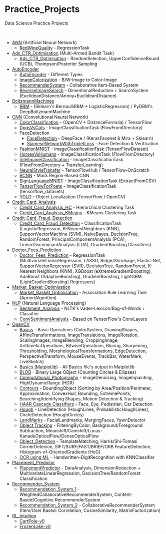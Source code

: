 # Practice_Projects
Data Science Practice Projects

<br/>

* [ANN](https://github.com/Rohit-Jain-2801/Practice_Projects/tree/master/ANN) (Artificial Neural Network)
  + [RedWineQuality](https://github.com/Rohit-Jain-2801/Practice_Projects/blob/master/ANN/RedWineQuality.ipynb) - RegressionTask
* [Ads_CTR_Optimisation](https://github.com/Rohit-Jain-2801/Practice_Projects/tree/master/Ads_CTR_Optimisation) (Multi-Armed Bandit Task)
  + [Ads_CTR_Optimisation](https://github.com/Rohit-Jain-2801/Practice_Projects/blob/master/Ads_CTR_Optimisation/Ads_CTR_Optimisation.ipynb) - RandomSelection, UpperConfidenceBound (UCB), Thompson/Posterior Sampling
* [AutoEncoder](https://github.com/Rohit-Jain-2801/Practice_Projects/tree/master/AutoEncoder)
  + [AutoEncoder](https://github.com/Rohit-Jain-2801/Practice_Projects/blob/master/AutoEncoder/AutoEncoder.ipynb) - Different Types
  + [ImageColorization](https://github.com/Rohit-Jain-2801/Practice_Projects/blob/master/AutoEncoder/ImageColorization.ipynb) - B/W-Image to Color-Image
  + [RecommenderSystem](https://github.com/Rohit-Jain-2801/Practice_Projects/blob/master/AutoEncoder/RecommenderSystem.ipynb) - Collaborative Item-Based System
  + [ReverseImageSearch](https://github.com/Rohit-Jain-2801/Practice_Projects/blob/master/AutoEncoder/ReverseImageSearch.ipynb) - DimentionalReduction + SearchSystem (EuclideanDistance/Annoy+EuclideanDistance)
* [BoltzmannMachines](https://github.com/Rohit-Jain-2801/Practice_Projects/tree/master/BoltzmannMachines)
  + [RBM](https://github.com/Rohit-Jain-2801/Practice_Projects/blob/master/BoltzmannMachines/RBM.ipynb) - (Sklearn's BernoulliRBM + LogisticRegression) / PyDBM's DeepBoltzmannMachine
* [CNN](https://github.com/Rohit-Jain-2801/Practice_Projects/tree/master/CNN) (Convolutional Neural Network)
  + [ColorClassification](https://github.com/Rohit-Jain-2801/Practice_Projects/blob/master/CNN/ColorClassification/ColorClassification.ipynb) - (OpenCV + DistanceFormula) / TensorFlow
  + [DogsVsCats](https://github.com/Rohit-Jain-2801/Practice_Projects/blob/master/CNN/DogsVsCats/DogsVsCats.ipynb) - ImageClassificationTask (FlowFromDirectory)
  + FaceDetection
    - [FaceDetection](https://github.com/Rohit-Jain-2801/Practice_Projects/blob/master/CNN/FaceDetection/FaceDetection.ipynb) - DeepFace / (KerasFacenet & Mira + Sklearn)
    - [SiameseNetworkWithTripletLoss](https://github.com/Rohit-Jain-2801/Practice_Projects/blob/master/CNN/FaceDetection/SiameseNetworkWithTripletLoss.ipynb) - Face Detection & Verification
  + [FashionMNIST](https://github.com/Rohit-Jain-2801/Practice_Projects/blob/master/CNN/FashionMNIST/FashionMNIST.ipynb) - ImageClassificationTask (TensorFlowDataset)
  + [HorsesVsHumans](https://github.com/Rohit-Jain-2801/Practice_Projects/blob/master/CNN/HorsesVsHumans/HorsesVsHumans.ipynb) - ImageClassificationTask (FlowFromDirectory)
  + [IntelImageClassification](https://github.com/Rohit-Jain-2801/Practice_Projects/blob/master/CNN/IntelImageClassification/IntelImageClassification.ipynb) - ImageClassificationTask (FlowFromDirectory + TransferLearning)
  + [NeuralStyleTransfer](https://github.com/Rohit-Jain-2801/Practice_Projects/blob/master/CNN/NeuralStyleTransfer/NeuralStyleTransfer.ipynb) - TensorFlowHub / TensorFlow-OnScratch
  + [RCNN](https://github.com/Rohit-Jain-2801/Practice_Projects/blob/master/CNN/RCNN/R_CNN.ipynb) - Mask Region-Based CNN
  + [SignLanguageMNIST](https://github.com/Rohit-Jain-2801/Practice_Projects/blob/master/CNN/SignLanguageMNIST/SignLanguageMNIST.ipynb) - ImageClassificationTask (ExtractFromCSV)
  + [TensorFlowForPoets](https://github.com/Rohit-Jain-2801/Practice_Projects/blob/master/CNN/TensorFlowForPoets/Flowers.ipynb) - ImageClassificationTask (tensorflow_datasets)
  + [YOLO](https://github.com/Rohit-Jain-2801/Practice_Projects/blob/master/CNN/YOLO/YOLO.ipynb) - Object Localization (TensorFlow / OpenCV)
* [Credit_Card_Analysis](https://github.com/Rohit-Jain-2801/Practice_Projects/tree/master/Credit_Card_Analysis)
  + [Credit_Card_Analysis_HC](https://github.com/Rohit-Jain-2801/Practice_Projects/blob/master/Credit_Card_Analysis/Credit_Card_Analysis_HC.ipynb) - Hierarchical Clustering Task
  + [Credit_Card_Analysis_KMeans](https://github.com/Rohit-Jain-2801/Practice_Projects/blob/master/Credit_Card_Analysis/Credit_Card_Analysis_KMeans.ipynb) - KMeans Clustering Task
* [Credit_Card_Fraud_Detection](https://github.com/Rohit-Jain-2801/Practice_Projects/tree/master/Credit_Card_Fraud_Detection) 
  + [Credit_Card_Fraud_Detection](https://github.com/Rohit-Jain-2801/Practice_Projects/blob/master/Credit_Card_Fraud_Detection/Credit_Card_Fraud_Detection.ipynb) - ClassificationTask (LogisticRegression, K-NearestNeighbors (KNN), SupportVectorMachine (SVM), NaiveBayes, DecisionTree, RandomForest, PrincipalComponentAnalysis (PCA), LinearDiscriminantAnalysis (LDA), GradientBoosting Classifiers)
* [Doctor_Fees_Prediction](https://github.com/Rohit-Jain-2801/Practice_Projects/tree/master/Doctor_Fees_Prediction)
  + [Doctor_Fees_Prediction](https://github.com/Rohit-Jain-2801/Practice_Projects/blob/master/Doctor_Fees_Prediction/Doctor_Fees_Prediction.ipynb) - RegressionTask (MultivariateLinearRegression, LASSO, Ridge/Shrinkage, Elastic-Net, SupportVectorRegressor (SVR), DecisionTree, RandomForest, K-Nearest Neighbors (KNN), XGBoost (eXtremeGradientBoosting), AdaBoost (AdaptiveBoosting), GradientBoosting, LightGBM (LightGradientBoosting) Regressors)
* [Market_Basket_Optimisation](https://github.com/Rohit-Jain-2801/Practice_Projects/tree/master/Market_Basket_Optimisation)
  + [Market_Basket_Optimisation](https://github.com/Rohit-Jain-2801/Practice_Projects/blob/master/Market_Basket_Optimisation/Market_Basket_Optimisation.ipynb) - Association Rule Learning Task (AprioriAlgorithm)
* [NLP](https://github.com/Rohit-Jain-2801/Practice_Projects/tree/master/NLP) (Natural Language Processing)
  + [Sentiment_Analysis](https://github.com/Rohit-Jain-2801/Practice_Projects/blob/master/NLP/Sentiment_Analysis.ipynb) - NLTK's Vader-Lexicon/Bag-of-Words + Classifier
  + [ConvSentimentAnalysis](https://github.com/Rohit-Jain-2801/Practice_Projects/blob/master/NLP/ConvSentimentAnalysis.ipynb) - Based on TensorFlow's ConvLayers
* [OpenCV](https://github.com/Rohit-Jain-2801/Practice_Projects/tree/master/OpenCV)
  + [Basics](https://github.com/Rohit-Jain-2801/Practice_Projects/blob/master/OpenCV/Basics.ipynb) - Basic Operations (ColorSystem, DrawingShapes, AffineTransformations, ImageTranslations, ImageRotation, ScalingImages, ImageBlending, CroppingImage, ArithmeticOperations, BitwiseOperations, Bluring, Sharpening, Thresholding, MorphologicalTransformations, EdgeDetection, PerspectiveTransform, MouseEvents, TrackBar, WaterMark, LiveSketch)
  + [Basics (Matplotlib)](https://github.com/Rohit-Jain-2801/Practice_Projects/blob/master/OpenCV/Basics%20(Matplotlib).ipynb) - All Basics file's output in Matplotlib
  + [BLOB](https://github.com/Rohit-Jain-2801/Practice_Projects/blob/master/OpenCV/BLOB.ipynb) - Binary Large OBject (Counting Circles & Ellipses)
  + [Computational_Photography](https://github.com/Rohit-Jain-2801/Practice_Projects/blob/master/OpenCV/Computational_Photography.ipynb) - ImageDenoising, ImageInpainting, HighDynamicRange (HDR)
  + [Contours](https://github.com/Rohit-Jain-2801/Practice_Projects/blob/master/OpenCV/Contours.ipynb) - BoundingObject (Sorting by Area/Position/Perimeter, Approximation, ConvexHull, Bounding, ExtremePoints, Searching/Identifying Shapes, Motion Detection & Tracking)
  + [HAAR Cascade Classifiers](https://github.com/Rohit-Jain-2801/Practice_Projects/blob/master/OpenCV/HAAR%20Cascade%20Classifiers.ipynb) - Face, Eye, Pedistrian, Car Detection
  + [Hough](https://github.com/Rohit-Jain-2801/Practice_Projects/blob/master/OpenCV/Hough.ipynb) - LineDetection (HoughLines, ProbabilisticHoughLines), CircleDetection (HoughCircles)
  + [LandMarks](https://github.com/Rohit-Jain-2801/Practice_Projects/blob/master/OpenCV/LandMarks.ipynb) - FacialLandmarks, MergingFaces, YawnDetector
  + [Object Tracking](https://github.com/Rohit-Jain-2801/Practice_Projects/blob/master/OpenCV/Object%20Tracking.ipynb) - FilteringByColor, Background/Foreground Subtraction, Meanshift/Camshift/Lucas-KanadeOpticalFlow/DenseOpticalFlow
  + [Object_Detection](https://github.com/Rohit-Jain-2801/Practice_Projects/blob/master/OpenCV/Object_Detection.ipynb) - TemplateMatching, Harris/Shi-Tomasi CornerDetecion, SIFT/SURF/FAST/BRIEF/ORB FeatureDetection, Histogram-of-OrientedGradients (HoG)
  + [OCR using ML](https://github.com/Rohit-Jain-2801/Practice_Projects/blob/master/OpenCV/OCR%20using%20ML.ipynb) - Handwritten-DigitRecognition with KNNClassifier
* [Placement_Predictor](https://github.com/Rohit-Jain-2801/Practice_Projects/tree/master/Placement_Predictor)
  + [PlacementPredictor](https://github.com/Rohit-Jain-2801/Practice_Projects/blob/master/Placement_Predictor/PlacementPredictor.ipynb) - DataAnalysis, DimensionReduction + MultivariateLinearRegression, DecisionTree/RandomForest Classification
* [Recommender_System](https://github.com/Rohit-Jain-2801/Practice_Projects/tree/master/Recommender_System)
  + [Recommendation_System_1](https://github.com/Rohit-Jain-2801/Practice_Projects/blob/master/Recommender_System/Recommendation_System_1.ipynb) - WeightedCollaborativeRecommenderSystem, Content-Based/Cognitive RecommenderSystem
  + [Recommendation_System_2](https://github.com/Rohit-Jain-2801/Practice_Projects/blob/master/Recommender_System/Recommendation_System_2.ipynb) - CollaborativeRecommenderSystem (Item/User Based: Correlation, CosineSimilarity, MatrixFactorization)
* [RL_Intuition](https://github.com/Rohit-Jain-2801/Practice_Projects/tree/master/RL_Intuition)
  + [CartPole-v0](https://github.com/Rohit-Jain-2801/Practice_Projects/blob/master/RL_Intuition/CartPole-v0.ipynb)
  + [FrozenLake-v0](https://github.com/Rohit-Jain-2801/Practice_Projects/blob/master/RL_Intuition/FrozenLake-v0.ipynb)